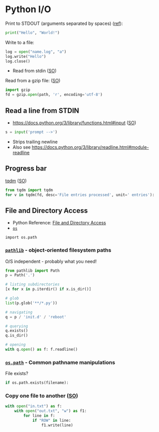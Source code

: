 # Python I/O

Print to STDOUT (arguments separated by spaces) ([ref](https://www.safaribooksonline.com/library/view/programming-in-python/9780321699909/ch01.html)):

```python
print("Hello", "World!")
```

Write to a file:

```python
log = open("name.log", "a")
log.write("Hello")
log.close()
```

* Read from stdin ([SO](https://stackoverflow.com/questions/1450393/how-do-you-read-from-stdin-in-python))

Read from a gzip file: ([SO](https://stackoverflow.com/a/30062604/125246))

```python
import gzip
fd = gzip.open(path, 'r', encoding='utf-8')
```

## Read a line from STDIN

* <https://docs.python.org/3/library/functions.html#input> ([SO](https://stackoverflow.com/a/1135035/125246))
```python
s = input('prompt -->')
```

* Strips trailing newline
* Also see <https://docs.python.org/3/library/readline.html#module-readline>


## Progress bar

[tqdm](https://github.com/tqdm/tqdm) ([SO](https://stackoverflow.com/a/26394657/125246))

```python
from tqdm import tqdm
for v in tqdm(fd, desc='File entries processed', unit=' entries'):
```

## File and Directory Access

* Python Reference: [File and Directory Access](https://docs.python.org/3/library/filesys.html)
* [`os`](https://docs.python.org/3/library/os.html#files-and-directories)

```import os.path```

### [`pathlib`](https://docs.python.org/3/library/pathlib.html#module-pathlib) - object-oriented filesystem paths

O/S independent - probably what you need!

```python
from pathlib import Path
p = Path('.')

# listing subdirectories
[x for x in p.iterdir() if x.is_dir()]

# glob
list(p.glob('**/*.py'))

# navigating
q = p / 'init.d' / 'reboot'

# querying
q.exists()
q.is_dir()

# opening
with q.open() as f: f.readline()
```

### [`os.path`](https://docs.python.org/3/library/os.path.html) - Common pathname manipulations

File exists?

```python
if os.path.exists(filename):
```
### Copy one file to another ([SO](https://stackoverflow.com/a/15343861/125246))

```python
with open("in.txt") as f:
    with open("out.txt", "w") as f1:
        for line in f:
            if "ROW" in line:
                f1.write(line) 
```